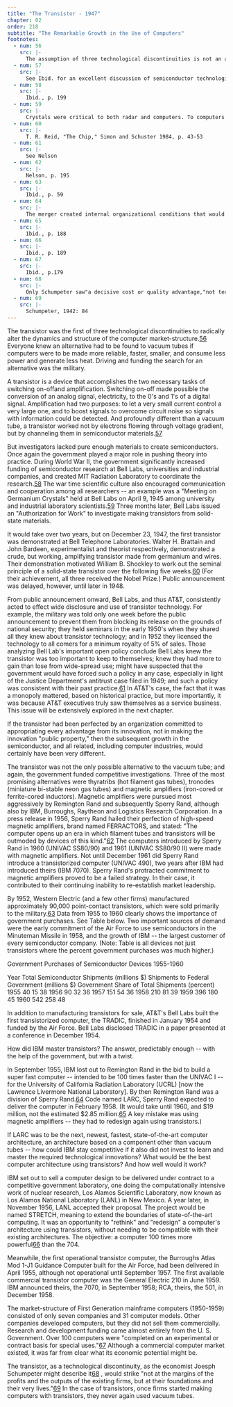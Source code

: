 ```yaml
---
title: "The Transistor - 1947"
chapter: 02
order: 218
subtitle: "The Remarkable Growth in the Use of Computers"
footnotes:
  - num: 56
    src: |-
      The assumption of three technological discontinuities is not an assertion that there were only three discontinuities, only that for the purposes of the present argument, three are sufficient to explain the central economic dynamics of computers.
  - num: 57
    src: |-
      See Ibid. for an excellent discussion of semiconductor technologies and developments.
  - num: 58
    src: |-
      Ibid., p. 199
  - num: 59
    src: |-
      Crystals were critical to both radar and computers. To computers they became the clock, the system signal that synchronizes actions.
  - num: 60
    src: |-
      T. R. Reid, "The Chip," Simon and Schuster 1984, p. 43-53
  - num: 61
    src: |-
      See Nelson
  - num: 62
    src: |-
      Nelson, p. 195
  - num: 63
    src: |-
      Ibid., p. 59
  - num: 64
    src: |-
      The merger created internal organizational conditions that would cause it to be both slow and wrong in its actions. Fortune article citation.
  - num: 65
    src: |-
      Ibid., p. 188
  - num: 66
    src: |-
      Ibid., p. 189
  - num: 67
    src: |-
      Ibid., p.179
  - num: 68
    src: |-
      Only Schumpeter saw"a decisive cost or quality advantage,"not technology as cause.
  - num: 69
    src: |-
      Schumpeter, 1942: 84
---
```



The transistor was the first of three technological discontinuities to radically alter the dynamics and structure of the computer market-structure.<a name="fnloc56" href="#fn56">56</a> Everyone knew an alternative had to be found to vacuum tubes if computers were to be made more reliable, faster, smaller, and consume less power and generate less heat. Driving and funding the search for an alternative was the military.

A transistor is a device that accomplishes the two necessary tasks of switching on-offand amplification. Switching on-off made possible the conversion of an analog signal, electricity, to the 0's and 1's of a digital signal. Amplification had two purposes: to let a very small current control a very large one, and to boost signals to overcome circuit noise so signals with information could be detected. And profoundly different than a vacuum tube, a transistor worked not by electrons flowing through voltage gradient, but by channeling them in semiconductor materials.<a name="fnloc57" href="#fn57">57</a> 

But investigators lacked pure enough materials to create semiconductors. Once again the government played a major role in pushing theory into practice. During World War II, the government significantly increased funding of semiconductor research at Bell Labs, universities and industrial companies, and created MIT Radiation Laboratory to coordinate the research.<a name="fnloc58" href="#fn58">58</a> The war time scientific culture also encouraged communication and cooperation among all researchers -- an example was a "Meeting on Germanium Crystals" held at Bell Labs on April 9, 1945 among university and industrial laboratory scientists.<a name="fnloc59" href="#fn59">59</a> Three months later, Bell Labs issued an "Authorization for Work" to investigate making transistors from solid-state materials.

It would take over two years, but on December 23, 1947, the first transistor was demonstrated at Bell Telephone Laboratories. Walter H. Brattain and John Bardeen, experimentalist and theorist respectively, demonstrated a crude, but working, amplifying transistor made from germanium and wires. Their demonstration motivated William B. Shockley to work out the seminal principle of a solid-state transistor over the following five weeks.<a name="fnloc60" href="#fn60">60</a> (For their achievement, all three received the Nobel Prize.) Public announcement was delayed, however, until later in 1948.

From public announcement onward, Bell Labs, and thus AT&T, consistently acted to effect wide disclosure and use of transistor technology. For example, the military was told only one week before the public announcement to prevent them from blocking its release on the grounds of national security; they held seminars in the early 1950's when they shared all they knew about transistor technology; and in 1952 they licensed the technology to all comers for a minimum royalty of 5% of sales. Those analyzing Bell Lab's important open policy conclude Bell Labs knew the transistor was too important to keep to themselves; knew they had more to gain than lose from wide-spread use; might have suspected that the government would have forced such a policy in any case, especially in light of the Justice Department's antitrust case filed in 1949; and such a policy was consistent with their past practice.<a name="fnloc61" href="#fn61">61</a> In AT&T's case, the fact that it was a monopoly mattered, based on historical practice, but more importantly, it was because AT&T executives truly saw themselves as a service business. This issue will be extensively explored in the next chapter.

If the transistor had been perfected by an organization committed to appropriating every advantage from its innovation, not in making the innovation "public property," then the subsequent growth in the semiconductor, and all related, including computer industries, would certainly have been very different.

The transistor was not the only possible alternative to the vacuum tube; and again, the government funded competitive investigations. Three of the most promising alternatives were thyratribs (hot filament gas tubes), tronodes (miniature bi-stable neon gas tubes) and magnetic amplifiers (iron-cored or ferrite-cored inductors). Magnetic amplifiers were pursued most aggressively by Remington Rand and subsequently Sperry Rand, although also by IBM, Burroughs, Raytheon and Logistics Research Corporation. In a press release in 1956, Sperry Rand hailed their perfection of high-speed magnetic amplifiers, brand named FERRACTORS, and stated: "The computer opens up an era in which filament tubes and transistors will be outmoded by devices of this kind."<a name="fnloc62" href="#fn62">62</a> The computers introduced by Sperry Rand in 1960 (UNIVAC SS80/90) and 1961 (UNIVAC SS80/90 II) were made with magnetic amplifiers. Not until December 1961 did Sperry Rand introduce a transistorized computer (UNIVAC 490), two years after IBM had introduced theirs (IBM 7070). Sperry Rand's protracted commitment to magnetic amplifiers proved to be a failed strategy. In their case, it contributed to their continuing inability to re-establish market leadership.

By 1952, Western Electric (and a few other firms) manufactured approximately 90,000 point-contact transistors, which were sold primarily to the military.<a name="fnloc63" href="#fn63">63</a> Data from 1955 to 1960 clearly shows the importance of government purchases. See Table below. Two important sources of demand were the early commitment of the Air Force to use semiconductors in the Minuteman Missile in 1958, and the growth of IBM -- the largest customer of every semiconductor company. (Note: Table is all devices not just transistors where the percent government purchases was much higher.)

Government Purchases of
Semiconductor Devices 1955-1960

Year
Total
Semiconductor
Shipments
(millions $)
Shipments to
Federal
Government
(millions $)
Government
Share of Total
Shipments
(percent)
1955
40
15
38
1956
90
32
36
1957
151
54
36
1958
210
81
39
1959
396
180
45
1960
542
258
48

In addition to manufacturing transistors for sale, AT&T's Bell Labs built the first transistorized computer, the TRADIC, finished in January 1954 and funded by the Air Force. Bell Labs disclosed TRADIC in a paper presented at a conference in December 1954.

How did IBM master transistors? The answer, predictably enough -- with the help of the government, but with a twist.

In September 1955, IBM lost out to Remington Rand in the bid to build a super fast computer -- intended to be 100 times faster than the UNIVAC I -- for the University of California Radiation Laboratory (UCRL) [now the Lawrence Livermore National Laboratory]. By then Remington Rand was a division of Sperry Rand.<a name="fnloc64" href="#fn64">64</a> Code named LARC, Sperry Rand expected to deliver the computer in February 1958. (It would take until 1960, and $19 million, not the estimated $2.85 million.<a name="fnloc65" href="#fn65">65</a> A key mistake was using magnetic amplifiers -- they had to redesign again using transistors.)

If LARC was to be the next, newest, fastest, state-of-the-art computer architecture, an architecture based on a component other than vacuum tubes -- how could IBM stay competitive if it also did not invest to learn and master the required technological innovations? What would be the best computer architecture using transistors? And how well would it work?

IBM set out to sell a computer design to be delivered under contract to a competitive government laboratory, one doing the computationally intensive work of nuclear research, Los Alamos Scientific Laboratory, now known as Los Alamos National Laboratory (LANL) in New Mexico. A year later, in November 1956, LANL accepted their proposal. The project would be named STRETCH, meaning to extend the boundaries of state-of-the-art computing. It was an opportunity to "rethink" and "redesign" a computer's architecture using transistors, without needing to be compatible with their existing architectures. The objective: a computer 100 times more powerful<a name="fnloc66" href="#fn66">66</a> than the 704.

Meanwhile, the first operational transistor computer, the Burroughs Atlas Mod 1-J1 Guidance Computer built for the Air Force, had been delivered in April 1955, although not operational until September 1957. The first available commercial transistor computer was the General Electric 210 in June 1959. IBM announced theirs, the 7070, in September 1958; RCA, theirs, the 501, in December 1958.

The market-structure of First Generation mainframe computers (1950-1959) consisted of only seven companies and 31 computer models. Other companies developed computers, but they did not sell them commercially. Research and development funding came almost entirely from the U. S. Government. Over 100 computers were "completed on an experimental or contract basis for special uses."<a name="fnloc67" href="#fn67">67</a> Although a commercial computer market existed, it was far from clear what its economic potential might be.

The transistor, as a technological discontinuity, as the economist Joesph Schumpeter might describe it<a name="fnloc68" href="#fn68">68</a> , would strike "not at the margins of the profits and the outputs of the existing firms, but at their foundations and their very lives."<a name="fnloc69" href="#fn69">69</a> In the case of transistors, once firms started making computers with transistors, they never again used vacuum tubes.
